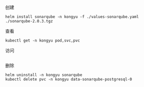 创建

```
helm install sonarqube -n kongyu -f ./values-sonarqube.yaml ./sonarqube-2.0.3.tgz
```

查看

```
kubectl get -n kongyu pod,svc,pvc
```

访问

```

```

删除

```
helm uninstall -n kongyu sonarqube
kubectl delete pvc -n kongyu data-sonarqube-postgresql-0
```

